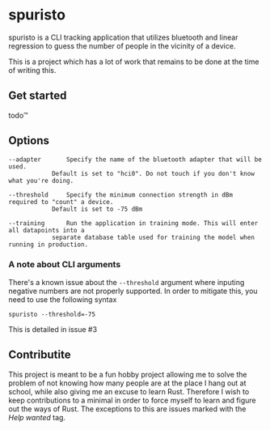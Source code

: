 # spuristo

spuristo is a CLI tracking application that utilizes bluetooth and linear regression to guess the number of people in the vicinity of a device.

This is a project which has a lot of work that remains to be done at the time of writing this.

## Get started

todo™️

## Options

```
--adapter		Specify the name of the bluetooth adapter that will be used.
			Default is set to "hci0". Do not touch if you don't know what you're doing.

--threshold		Specify the minimum connection strength in dBm required to "count" a device.
			Default is set to -75 dBm

--training		Run the application in training mode. This will enter all datapoints into a
			separate database table used for training the model when running in production.
```

### A note about CLI arguments

There's a known issue about the `--threshold` argument where inputing negative numbers are not properly supported. In order to mitigate this, you need to use the following syntax

```
spuristo --threshold=-75
```

This is detailed in issue #3

## Contributite

This project is meant to be a fun hobby project allowing me to solve the problem of not knowing how many people are at the place I hang out at school, while also giving me an excuse to learn Rust. Therefore I wish to keep contributions to a minimal in order to force myself to learn and figure out the ways of Rust. The exceptions to this are issues marked with the _Help wanted_ tag.
